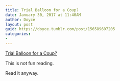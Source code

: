 ```yaml
---
title: Trial Balloon for a Coup?
date: January 30, 2017 at 11:40AM
author: Doyce
layout: post
guid: https://doyce.tumblr.com/post/156589607205
categories:
- 
--- 
```


<a href="https://medium.com/@yonatanzunger/trial-balloon-for-a-coup-e024990891d5#.8ft08ftai">Trial Balloon for a Coup?</a> 

<p>This is not fun reading.</p>

<p>Read it anyway.</p> 
